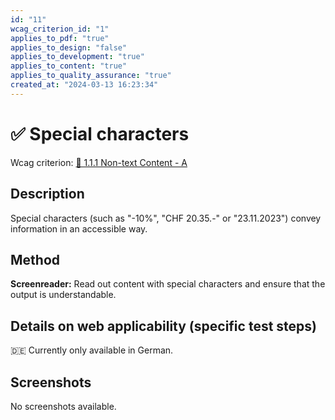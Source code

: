 ```yaml
---
id: "11"
wcag_criterion_id: "1"
applies_to_pdf: "true"
applies_to_design: "false"
applies_to_development: "true"
applies_to_content: "true"
applies_to_quality_assurance: "true"
created_at: "2024-03-13 16:23:34"
---
```


# ✅ Special characters

Wcag criterion: [📜 1.1.1 Non-text Content - A](..)

## Description

Special characters (such as "-10%", "CHF 20.35.-" or "23.11.2023") convey information in an accessible way.

## Method

**Screenreader:** Read out content with special characters and ensure that the output is understandable.

## Details on web applicability (specific test steps)

🇩🇪 Currently only available in German.

## Screenshots

No screenshots available.
